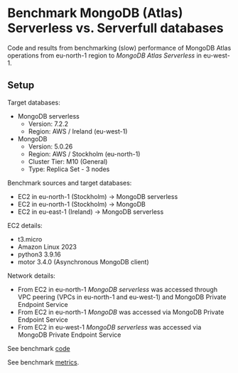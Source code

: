 # Benchmark MongoDB (Atlas) Serverless vs. Serverfull databases

Code and results from benchmarking (slow) performance of MongoDB Atlas operations from eu-north-1 region to *MongoDB Atlas Serverless* in eu-west-1.

## Setup

Target databases:
* MongoDB serverless
  * Version: 7.2.2
  * Region: AWS / Ireland (eu-west-1)
* MongoDB 
  * Version: 5.0.26 
  * Region: AWS / Stockholm (eu-north-1)
  * Cluster Tier: M10 (General)
  * Type: Replica Set - 3 nodes

Benchmark sources and target databases:
* EC2 in eu-north-1 (Stockholm) -> MongoDB serverless
* EC2 in eu-north-1 (Stockholm) -> MongoDB
* EC2 in eu-east-1 (Ireland) -> MongoDB serverless

EC2 details:
* t3.micro
* Amazon Linux 2023
* python3 3.9.16
* motor 3.4.0 (Asynchronous MongoDB client)

Network details:
* From EC2 in eu-north-1 *MongoDB serverless* was accessed through VPC peering (VPCs in eu-north-1 and eu-west-1) and MongoDB Private Endpoint Service
* From EC2 in eu-north-1 *MongoDB* was accessed via MongoDB Private Endpoint Service
* From EC2 in eu-west-1 *MongoDB serverless* was accessed via MongoDB Private Endpoint Service

See benchmark [code](./mongodb_serverless_benchmark/mongo_benchmark.py)

See benchmark [metrics](mongo_serverless_benchmark.ipynb).
